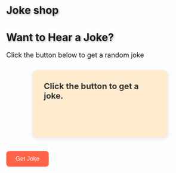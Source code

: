 
<html lang="en">
<head>
  <meta charset="UTF-8">
  <meta name="viewport" content="width=device-width, initial-scale=1">
  <title>Get a Joke!</title>
  <style>
    
    body {
      font-family: 'Segoe UI', Tahoma, Geneva, Verdana, sans-serif;
      background: linear-gradient(to right, #FF7F50, #FF6347); /* Gradyan arka plan */
      color: white;
      display: flex;
      flex-direction: column;
      align-items: center;
      justify-content: center;
      padding: 20px;
      height: 100vh;
      text-align: center;
      margin: 0;
    }

    h1 {
      font-size: 36px;
      margin-bottom: 20px;
      text-shadow: 2px 2px 5px rgba(0, 0, 0, 0.3);
    }

    p {
      font-size: 18px;
      margin-bottom: 30px;
    }

   
    .joke {
      background: #ffebcd; 
      color: #333;
      padding: 30px;
      border-radius: 12px;
      box-shadow: 0 4px 12px rgba(0, 0, 0, 0.1);
      font-size: 22px;
      font-weight: bold;
      width: 60%;
      max-width: 500px;
      min-height: 120px;
      margin-top: 20px;
      transition: transform 0.3s ease, box-shadow 0.3s ease;
      margin-left: auto;
      margin-right: auto;
    }

    .joke:hover {
      transform: scale(1.05); /* Hover efekti */
      box-shadow: 0 6px 15px rgba(0, 0, 0, 0.2);
    }

   
    button {
      padding: 15px 30px;
      font-size: 18px;
      border: none;
      background-color: #ff6347;
      color: white;
      border-radius: 8px;
      cursor: pointer;
      margin-top: 20px;
      transition: background-color 0.3s ease, transform 0.3s ease;
    }

    button:hover {
      background-color: #ff4500;
      transform: scale(1.1); /* Butona hover efekti */
    }

    button:active {
      background-color: #d84b16; /* Tıklama efekti */
    }

      h1 {
        font-size: 28px;
      }

      button {
        font-size: 16px;
        padding: 12px 25px;
      }
    }
  </style>
</head>
<body>
<h1>Joke shop</h1>
<h1>Want to Hear a Joke?</h1>
<p>Click the button below to get a random joke</p>

<div class="joke" id="joke">
  Click the button to get a joke.
</div>

<button onclick="getJoke()">Get Joke</button>

<script>
  async function getJoke() {
    try {
      const response = await fetch('https://v2.jokeapi.dev/joke/Any?type=single');
      const data = await response.json();

      if (data.error) {
        document.getElementById('joke').innerText = 'Sorry, no jokes available at the moment!';
      } else {
        document.getElementById('joke').innerText = data.joke;
      }
    } catch (error) {
      console.error('Error fetching joke:', error);
      document.getElementById('joke').innerText = 'Something went wrong. Please try again later!';
    }
  }
</script>

</body>
</html>
